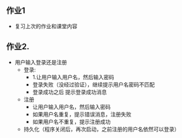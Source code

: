 ## 作业1

* 复习上次的作业和课堂内容

## 作业2.
* 用户输入登录还是注册
    * 登录:   
        - 1.让用户输入用户名，然后输入密码
        - 登录失败（没经过验证），继续提示用户名密码不匹配
        - 登录成功之后 提示登录成功消息
    * 注册
        - 让用户输入用户名，然后输入密码
        - 如果用户名重复，提示错误消息，注册失败
        - 如果用户名不重复，提示注册成功
    * 持久化（程序关闭后，再次启动，之前注册的用户名依然可以登录）